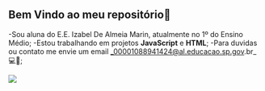 ## **Bem Vindo ao meu repositório🦋**

-Sou aluna do E.E. Izabel De Almeia Marin, atualmente no 1º do Ensino Médio;
-Estou trabalhando em projetos **JavaScript** e **HTML**;
-Para duvidas ou contato me envie um email _00001088941424@al.educacao.sp.gov.br_ 💻💌;

![](https://media1.tenor.com/m/ZkYaEWvMXHIAAAAC/hug-tales.gif)
